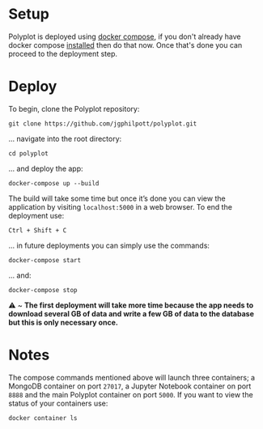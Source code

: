 # Setup

Polyplot is deployed using [docker compose](https://docs.docker.com/compose), if you don't already have docker compose [installed](https://docs.docker.com/compose/install) then do that now. Once that's done you can proceed to the deployment step.

# Deploy

To begin, clone the Polyplot repository:

```
git clone https://github.com/jgphilpott/polyplot.git
```

... navigate into the root directory:

```
cd polyplot
```

... and deploy the app:

```
docker-compose up --build
```

The build will take some time but once it’s done you can view the application by visiting `localhost:5000` in a web browser. To end the deployment use:

```
Ctrl + Shift + C
```

... in future deployments you can simply use the commands:

```
docker-compose start
```

... and:

```
docker-compose stop
```

:warning: ~ **The first deployment will take more time because the app needs to download several GB of data and write a few GB of data to the database but this is only necessary once.**

# Notes

The compose commands mentioned above will launch three containers; a MongoDB container on port `27017`, a Jupyter Notebook container on port `8888` and the main Polyplot container on port `5000`. If you want to view the status of your containers use:

```
docker container ls
```

